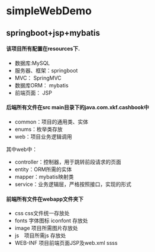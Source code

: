 # simpleWebDemo

## springboot+jsp+mybatis

#### 该项目所有配置在resources下.

- 数据库:MySQL
- 服务器、框架：springboot
- MVC： SpringMVC
- 数据库ORM： mybatis
- 前端页面： JSP

#### 后端所有文件在src main目录下的java.com.xkf.cashbook中

- common：项目的通用类、实体
- enums：枚举类存放
- web：项目业务逻辑调用

其中web中：

- controller：控制器，用于跳转前段请求的页面
- entity：ORM所需的实体
- mapper：mybatis映射类
- service：业务逻辑层，严格按照接口，实现的形式

#### 前端所有文件在webapp文件夹下

- css css文件统一存放处
- fonts 字体图标 iconfont 存放处
- image 项目所需图片存放处
- js　项目所需js 存放处
- WEB-INF 项目前端页面JSP及web.xml
ssss
